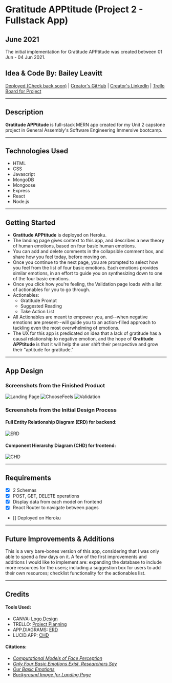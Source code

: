 # Gratitude APPtitude (Project 2 - Fullstack App)
## June 2021
The initial implementation for Gratitude APPtitude was created between 01 Jun - 04 Jun 2021.

## Idea & Code By: Bailey Leavitt

[Deployed (Check back soon)]() | [Creator's GitHub](https://www.github.com/baileyjean) | [Creator's LinkedIn](https://www.linkedin.com/in/baileyleavitt) | [Trello Board for Project](https://trello.com/b/OdlXsOEn/gratitudeapptitude)

***

## Description

**Gratitude APPtitude** is full-stack MERN app created for my Unit 2 capstone project in General Assembly's Software Engineering Immersive bootcamp. 

***

## Technologies Used
* HTML
* CSS
* Javascript
* MongoDB
* Mongoose
* Express
* React
* Node.js

***

## Getting Started
* **Gratitude APPtitude** is deployed on Heroku.
* The landing page gives context to this app, and describes a new theory of human emotions, based on four basic human emotions. 
* You can add and delete comments in the collapsible comment box, and share how you feel today, before moving on.
* Once you continue to the next page, you are prompted to select how you feel from the list of four basic emotions. Each emotions provides similar emotions, in an effort to guide you on synthesizing down to one of the four basic emotions.
* Once you click how you're feeling, the Validation page loads with a list of actionables for you to go through.
* Actionables: 
  * Gratitude Prompt
  * Suggested Reading
  * Take Action List
* All Actionables are meant to empower you, and--when negative emotions are present--will guide you to an action-filled approach to tackling even the most overwhelming of emotions.
* The UX for this app is predicated on idea that a lack of gratitude has a causal relationship to negative emotion, and the hope of **Gratitude APPtitude** is that it will help the user shift their perspective and grow their "aptitude for gratitude."

***

## App Design
### Screenshots from the Finished Product
![Landing Page](./LandingPage.png)
![ChooseFeels](./ChooseFeels.png)
![Validation](./Validation.png)

### Screenshots from the Initial Design Process

#### Full Entity Relationship Diagram (ERD) for backend:
![ERD](./ERD.png)
#### Component Hierarchy Diagram (CHD) for frontend:
![CHD](./CHD.png)

***

## Requirements
- [X] 2 Schemas
- [X] POST, GET, DELETE operations
- [X] Display data from each model on frontend
- [X] React Router to navigate between pages
- [] Deployed on Heroku

***

## Future Improvements & Additions
This is a very bare-bones version of this app, considering that I was only able to spend a few days on it. A few of the first improvements and additions I would like to implement are: expanding the database to include more resources for the users; including a suggestion box for users to add their own resources; checklist functionality for the actionables list.

***

## Credits
#### Tools Used:
- CANVA: [Logo Design](https://www.canva.com/)
- TRELLO: [Project Planning](https://trello.com/b/OdlXsOEn/gratitudeapptitude)
- APP.DIAGRAMS: [ERD](https://app.diagrams.net/)
- LUCID.APP: [CHD](https://www.lucidchart.com/pages/)

#### Citations:
- *[Computational Models of Face Perception](https://www.ncbi.nlm.nih.gov/pmc/articles/PMC5754021/)*
- *[Only Four Basic Emotions Exist, Researchers Say](http://www.sci-news.com/othersciences/psychology/science-four-basic-emotions-01742.html)*
- *[Our Basic Emotions](https://online.uwa.edu/infographics/basic-emotions/)*
- *[Background Image for Landing Page](https://images.pexels.com/photos/220067/pexels-photo-220067.jpeg?auto=compress&cs=tinysrgb&dpr=2&h=750&w=1260)*

